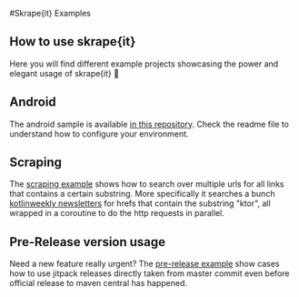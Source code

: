 #Skrape{it} Examples
## How to use skrape{it}

Here you will find different example projects showcasing the power and elegant usage of skrape{it} 💪

## Android

The android sample is available [in this repository](https://github.com/skrapeit/skrape-android-sample).
Check the readme file to understand how to configure your environment.

## Scraping

The [scraping example](scraping) shows how to search over multiple urls for all links that contains a certain substring.
More specifically it searches a bunch [kotlinweekly newsletters](http://www.kotlinweekly.net) for hrefs that contain the substring "ktor", all wrapped in a coroutine to do the http requests in parallel.

## Pre-Release version usage

Need a new feature really urgent? 
The [pre-release example](use-pre-release-version) show cases how to use jitpack releases directly taken from master commit even before official release to maven central has happened.